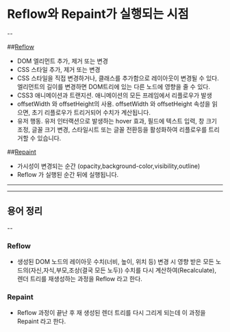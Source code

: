 # Reflow와 Repaint가 실행되는 시점

--

##[Reflow](#gear-Reflow)

- DOM 엘리먼트 추가, 제거 또는 변경
- CSS 스타일 추가, 제거 또는 변경
- CSS 스타일을 직접 변경하거나, 클래스를 추가함으로 레이아웃이 변경될 수 있다. 엘리먼트의 길이를 변경하면 DOM트리에 있는 다른 노드에 영향을 줄 수 있다.
- CSS3 애니메이션과 트랜지션. 애니메이션의 모든 프레임에서 리플로우가 발생
- offsetWidth 와 offsetHeight의 사용. offsetWidth 와 offsetHeight 속성을 읽으면, 초기 리플로우가 트리거되어 수치가 계산됩니다.
- 유저 행동. 유저 인터랙션으로 발생하는 hover 효과, 필드에 텍스트 입력, 창 크기 조정, 글꼴 크기 변경, 스타일시트 또는 글꼴 전환등을 활성화하여 리플로우를 트리거할 수 있습니다.

##[Repaint](#gear-Repaint)

- 가시성이 변경되는 순간 (opacity,background-color,visibility,outline)
- Reflow 가 실행된 순간 뒤에 실행됩니다.

---

<hr>

## 용어 정리

--

### Reflow

- 생성된 DOM 노드의 레이아웃 수치(너비, 높이, 위치 등) 변경 시 영향 받은 모든 노드의(자신,자식,부모,조상(결국 모든 노두)) 수치를 다시 계산하여(Recalculate), 렌더 트리를 재생성하는 과정을 Reflow 라고 한다.

### Repaint

- Reflow 과정이 끝난 후 재 생성된 렌더 트리를 다시 그리게 되는데 이 과정을 Repaint 라고 한다.
